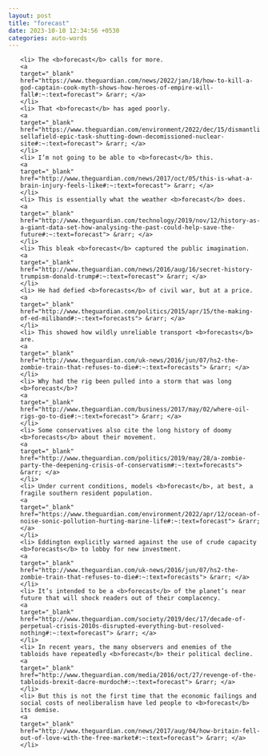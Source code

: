 ```yaml
---
layout: post
title: "forecast"
date: 2023-10-10 12:34:56 +0530
categories: auto-words
---
```

<ol>

    <li> The <b>forecast</b> calls for more.
    <a 
    target="_blank" 
    href="https://www.theguardian.com/news/2022/jan/18/how-to-kill-a-god-captain-cook-myth-shows-how-heroes-of-empire-will-fall#:~:text=forecast"> &rarr; </a>
    </li>
    <li> That <b>forecast</b> has aged poorly.
    <a 
    target="_blank" 
    href="https://www.theguardian.com/environment/2022/dec/15/dismantling-sellafield-epic-task-shutting-down-decomissioned-nuclear-site#:~:text=forecast"> &rarr; </a>
    </li>
    <li> I’m not going to be able to <b>forecast</b> this.
    <a 
    target="_blank" 
    href="http://www.theguardian.com/news/2017/oct/05/this-is-what-a-brain-injury-feels-like#:~:text=forecast"> &rarr; </a>
    </li>
    <li> This is essentially what the weather <b>forecast</b> does.
    <a 
    target="_blank" 
    href="http://www.theguardian.com/technology/2019/nov/12/history-as-a-giant-data-set-how-analysing-the-past-could-help-save-the-future#:~:text=forecast"> &rarr; </a>
    </li>
    <li> This bleak <b>forecast</b> captured the public imagination.
    <a 
    target="_blank" 
    href="http://www.theguardian.com/news/2016/aug/16/secret-history-trumpism-donald-trump#:~:text=forecast"> &rarr; </a>
    </li>
    <li> He had defied <b>forecasts</b> of civil war, but at a price.
    <a 
    target="_blank" 
    href="http://www.theguardian.com/politics/2015/apr/15/the-making-of-ed-miliband#:~:text=forecasts"> &rarr; </a>
    </li>
    <li> This showed how wildly unreliable transport <b>forecasts</b> are.
    <a 
    target="_blank" 
    href="http://www.theguardian.com/uk-news/2016/jun/07/hs2-the-zombie-train-that-refuses-to-die#:~:text=forecasts"> &rarr; </a>
    </li>
    <li> Why had the rig been pulled into a storm that was long <b>forecast</b>?
    <a 
    target="_blank" 
    href="http://www.theguardian.com/business/2017/may/02/where-oil-rigs-go-to-die#:~:text=forecast"> &rarr; </a>
    </li>
    <li> Some conservatives also cite the long history of doomy <b>forecasts</b> about their movement.
    <a 
    target="_blank" 
    href="http://www.theguardian.com/politics/2019/may/28/a-zombie-party-the-deepening-crisis-of-conservatism#:~:text=forecasts"> &rarr; </a>
    </li>
    <li> Under current conditions, models <b>forecast</b>, at best, a fragile southern resident population.
    <a 
    target="_blank" 
    href="https://www.theguardian.com/environment/2022/apr/12/ocean-of-noise-sonic-pollution-hurting-marine-life#:~:text=forecast"> &rarr; </a>
    </li>
    <li> Eddington explicitly warned against the use of crude capacity <b>forecasts</b> to lobby for new investment.
    <a 
    target="_blank" 
    href="http://www.theguardian.com/uk-news/2016/jun/07/hs2-the-zombie-train-that-refuses-to-die#:~:text=forecasts"> &rarr; </a>
    </li>
    <li> It’s intended to be a <b>forecast</b> of the planet’s near future that will shock readers out of their complacency.
    <a 
    target="_blank" 
    href="http://www.theguardian.com/society/2019/dec/17/decade-of-perpetual-crisis-2010s-disrupted-everything-but-resolved-nothing#:~:text=forecast"> &rarr; </a>
    </li>
    <li> In recent years, the many observers and enemies of the tabloids have repeatedly <b>forecast</b> their political decline.
    <a 
    target="_blank" 
    href="http://www.theguardian.com/media/2016/oct/27/revenge-of-the-tabloids-brexit-dacre-murdoch#:~:text=forecast"> &rarr; </a>
    </li>
    <li> But this is not the first time that the economic failings and social costs of neoliberalism have led people to <b>forecast</b> its demise.
    <a 
    target="_blank" 
    href="http://www.theguardian.com/news/2017/aug/04/how-britain-fell-out-of-love-with-the-free-market#:~:text=forecast"> &rarr; </a>
    </li>